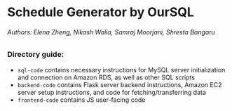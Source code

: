 # Schedule Generator by OurSQL
###### Authors: Elena Zheng, Nikash Walia, Samraj Moorjani, Shresta Bangaru

### Directory guide:
- `sql-code` contains necessary instructions for MySQL server initialization and connection on Amazon RDS, as well as other SQL scripts
- `backend-code` contains Flask server backend instructions, Amazon EC2 server setup instructions, and code for fetching/transferring data
- `frontend-code` contains JS user-facing code